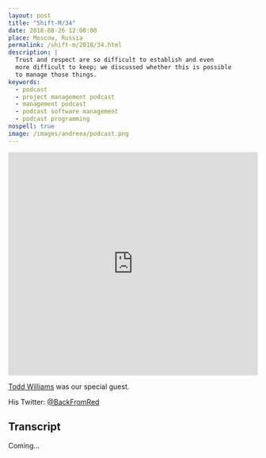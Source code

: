 ```yaml
---
layout: post
title: "Shift-M/34"
date: 2018-08-26 12:00:00
place: Moscow, Russia
permalink: /shift-m/2018/34.html
description: |
  Trust and respect are so difficult to establish and even
  more difficult to keep; we discussed whether this is possible
  to manage those things.
keywords:
  - podcast
  - project management podcast
  - management podcast
  - podcast software management
  - podcast programming
nospell: true
image: /images/andreea/podcast.png
---
```


<iframe width="100%" height="450" scrolling="no" frameborder="no" allow="autoplay" src="https://w.soundcloud.com/player/?url=https%3A//api.soundcloud.com/tracks/491488281&color=%23ff5500&auto_play=false&hide_related=false&show_comments=true&show_user=true&show_reposts=false&show_teaser=true&visual=true"></iframe>

[Todd Williams](https://www.projectmanagement.com/profile/backfromred/) was our special guest.

His Twitter: [@BackFromRed](https://twitter.com/BackFromRed)

## Transcript

Coming...
